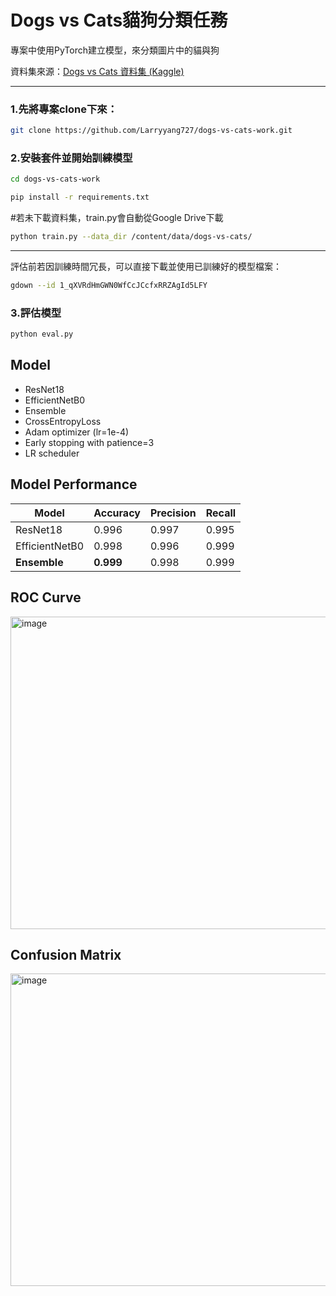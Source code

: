 # Dogs vs Cats貓狗分類任務

專案中使用PyTorch建立模型，來分類圖片中的貓與狗

資料集來源：[Dogs vs Cats 資料集 (Kaggle)](https://www.kaggle.com/competitions/dogs-vs-cats/data)

---

### 1.先將專案clone下來：

```bash
git clone https://github.com/Larryyang727/dogs-vs-cats-work.git
```

### 2.安裝套件並開始訓練模型

```bash
cd dogs-vs-cats-work
```
```bash
pip install -r requirements.txt
```

#若未下載資料集，train.py會自動從Google Drive下載

```bash
python train.py --data_dir /content/data/dogs-vs-cats/
```
---
評估前若因訓練時間冗長，可以直接下載並使用已訓練好的模型檔案：
```bash
gdown --id 1_qXVRdHmGWN0WfCcJCcfxRRZAgId5LFY
```

### 3.評估模型
```bash
python eval.py
```

## Model
- ResNet18
- EfficientNetB0
- Ensemble
- CrossEntropyLoss
- Adam optimizer (lr=1e-4)
- Early stopping with patience=3
- LR scheduler

## Model Performance

| Model            | Accuracy | Precision | Recall |
|------------------|----------|-----------|--------|
| ResNet18         | 0.996    | 0.997     | 0.995  |
| EfficientNetB0   | 0.998    | 0.996     | 0.999  |
| **Ensemble**     | **0.999**| 0.998     | 0.999  |

## ROC Curve
<img width="600" height="500" alt="image" src="https://github.com/user-attachments/assets/7c9936a1-9079-4051-bb15-1d14f707092d" />

## Confusion Matrix
<img width="600" height="500" alt="image" src="https://github.com/user-attachments/assets/99ea291b-05f1-4358-a2f4-7297f87ed2f2" />
